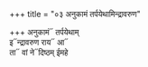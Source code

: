 +++
title = "०३ अनुकामं तर्पयेथामिन्द्रावरुण"

+++
अनुकामं᳓ तर्पयेथाम्  
इ᳓न्द्रावरुण राय᳓ आ᳓  
ता᳓ वां ने᳓दिष्ठम् ईमहे
